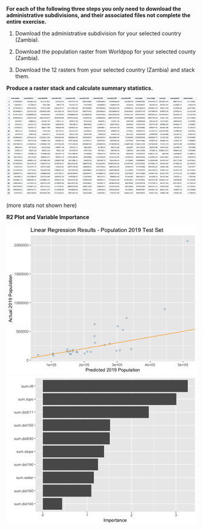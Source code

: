 **For each of the following three steps you only need to download the administrative subdivisions, and their associated files not complete the entire exercise.**

1. Download the administrative subdivision for your selected country (Zambia).

2. Download the population raster from Worldpop for your selected county (Zambia).

3. Download the 12 rasters from your selected country (Zambia) and stack them.

**Produce a raster stack and calculate summary statistics.**

<img src="zmb_summary_stats.png" alt="drawing" width="900"/>

(more stats not shown here)

**R2 Plot and Variable Importance**

<img src="pop_linreg.png" alt="drawing" width="600"/>

<img src="variable_importance.png" alt="drawing" width="600"/>
